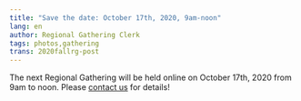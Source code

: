 ```yaml
---
title: "Save the date: October 17th, 2020, 9am-noon"
lang: en
author: Regional Gathering Clerk
tags: photos,gathering
trans: 2020fallrg-post
---
```

The next Regional Gathering will be held online on October 17th, 2020 from 9am to noon. Please [contact us](/contact) for details!
